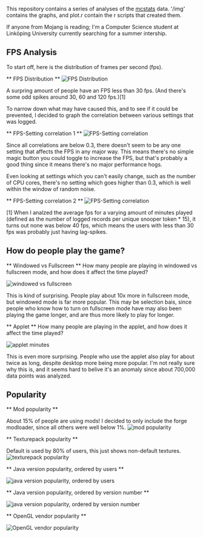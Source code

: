 
This repository contains a series of analyses of the [mcstats](http://stats.minecraft.com) data.
'/img' contains the graphs, and plot.r contain the r scripts that created them.

If anyone from Mojang is reading; I'm a Computer Science student at Linköping University currently searching for a summer intership.

FPS Analysis
--

To start off, here is the distribution of frames per second (fps).

** FPS Distribution **
![FPS Distribution](/DanielRapp/mcstats-analysis/raw/master/img/fps_dist.png)

A surpring amount of people have an FPS less than 30 fps. (And there's some odd spikes around 30, 60 and 120 fps.)[1]

To narrow down what may have caused this, and to see if it could be prevented, I decided to graph the correlation between
various settings that was logged.

** FPS-Setting correlation 1 **
![FPS-Setting correlation](/DanielRapp/mcstats-analysis/raw/master/img/fps_corr.png)

Since all correlations are below 0.3, there doesn't seem to be any one setting that affects the FPS in any major way.
This means there's no simple magic button you could toggle to increase the FPS, but that's probably a good thing
since it means there's no major performance hogs.

Even looking at settings which you can't easily change, such as the number of CPU cores,
there's no setting which goes higher than 0.3, which is well within the window of random noise.

** FPS-Setting correlation 2 **
![FPS-Setting correlation](/DanielRapp/mcstats-analysis/raw/master/img/fps_corr_more.png)

[1] When I analzed the average fps for a varying amount of minutes played (defined as the number of logged records per unique snooper token * 15),
it turns out none was below 40 fps, which means the users with less than 30 fps was probably just having lag-spikes.

How do people play the game?
--

** Windowed vs Fullscreen **
How many people are playing in windowed vs fullscreen mode, and how does it affect the time played?

![windowed vs fullscreen](/DanielRapp/mcstats-analysis/raw/master/img/display_type_minutes.png)

This is kind of surprising. People play about 10x more in fullscreen mode, but windowed mode is far more popular.
This may be selection bais, since people who know how to turn on fullscreen mode have may also been playing the game longer,
and are thus more likely to play for longer.

** Applet **
How many people are playing in the applet, and how does it affect the time played?

![applet minutes](/DanielRapp/mcstats-analysis/raw/master/img/applet_minutes.png)

This is even more surprising. People who use the applet also play for about twice as long, despite desktop more being more popular.
I'm not really sure why this is, and it seems hard to belive it's an anomaly since about 700,000 data points was analyzed.

Popularity
--

** Mod popularity **

About 15% of people are using mods! I decided to only include the forge modloader, since all others were well below 1%.
![mod popularity](/DanielRapp/mcstats-analysis/raw/master/img/client_brand.png)

** Texturepack popularity **

Default is used by 80% of users, this just shows non-default textures.
![texturepack popularity](/DanielRapp/mcstats-analysis/raw/master/img/texpack.png)

** Java version popularity, ordered by users **

![java version popularity, ordered by users](/DanielRapp/mcstats-analysis/raw/master/img/java_by_populaity.png)

** Java version popularity, ordered by version number **

![java version popularity, ordered by version number](/DanielRapp/mcstats-analysis/raw/master/img/java_by_version.png)

** OpenGL vendor popularity **

![OpenGL vendor popularity](/DanielRapp/mcstats-analysis/raw/master/img/opengl_vendor.png)

